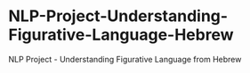 # NLP-Project-Understanding-Figurative-Language-Hebrew
NLP Project - Understanding Figurative Language from Hebrew
